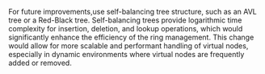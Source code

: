 For future improvements,use self-balancing tree structure, such as an AVL tree or a Red-Black tree. Self-balancing trees provide logarithmic time complexity for insertion, deletion, and lookup operations, which would significantly enhance the efficiency of the ring management. This change would allow for more scalable and performant handling of virtual nodes, especially in dynamic environments where virtual nodes are frequently added or removed.
